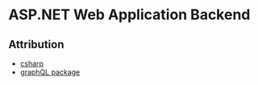 # ASP.NET Web Application Backend 


## Attribution

- [csharp](https://code.visualstudio.com/docs/languages/csharp)
- [graphQL package](https://graphql-aspnet.github.io/docs/quick/overview)
